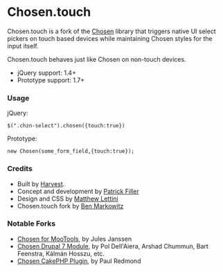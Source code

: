 # Chosen.touch

Chosen.touch is a fork of the [Chosen](https://github.com/harvesthq/chosen/) library that triggers native UI select pickers on touch based devices while maintaining Chosen styles for the input itself. 

Chosen.touch behaves just like Chosen on non-touch devices. 

- jQuery support: 1.4+
- Prototype support: 1.7+

### Usage

jQuery:

```
$(".chzn-select").chosen({touch:true})
```

Prototype:

```
new Chosen(some_form_field,{touch:true});
```

### Credits

- Built by [Harvest](http://www.getharvest.com/). 
- Concept and development by [Patrick Filler](http://www.patrickfiller.com/)
- Design and CSS by [Matthew Lettini](http://matthewlettini.com/)
- Chosen.touch fork by [Ben Markowitz](http://www.benmarkowitz.com)

### Notable Forks

- [Chosen for MooTools](https://github.com/julesjanssen/chosen), by Jules Janssen
- [Chosen Drupal 7 Module](http://drupal.org/project/chosen), by Pol Dell'Aiera, Arshad Chummun, Bart Feenstra, Kálmán Hosszu, etc.
- [Chosen CakePHP Plugin](https://github.com/paulredmond/chosen-cakephp), by Paul Redmond
